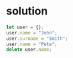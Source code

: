 # solution

```javascript
let user = {};
user.name = "John";
user.surname = "Smith";
user.name = "Pete";
delete user.name;
```


